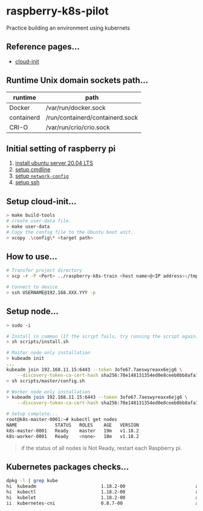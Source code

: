 # raspberry-k8s-pilot

Practice building an environment using kubernets

## Reference pages...

- [cloud-init](https://cloudinit.readthedocs.io/en/latest/topics/instancedata.html)

## Runtime Unix domain sockets path...

| runtime | path |
|---|---|
|Docker|/var/run/docker.sock|
|containerd |/run/containerd/containerd.sock|
|CRI-O |/var/run/crio/crio.sock|


## Initial setting of raspberry pi
1. [install ubuntu server 20.04 LTS](https://www.raspberrypi.org/software/)
2. [setup cmdline](doc/CMDLINE.md)
3. [setup ``network-config``](doc/NETWORK.md)
4. [setup ssh](doc/SSH.md)


## Setup cloud-init...

```bash
> make build-tools
# create user-data file.
> make user-data
# Copy the config file to the Ubuntu boot unit.
> xcopy .\config\* <target path>
```


## How to use...

```bash
# Transfer project directory
> scp -r -P <Port> ../raspberry-k8s-train <host name>@<IP address>:/tmp/src/

# Connect to device
> ssh USERNAME@192.168.XXX.YYY -p 
```

## Setup node...

```bash
> sudo -i

# Install in common (If the script fails, try running the script again)
> sh scripts/install.sh

# Master node only installation
> kubeadm init
...
kubeadm join 192.168.11.15:6443 --token 3ofe67.7aeswyreaxx6ejg6 \
    --discovery-token-ca-cert-hash sha256:78e148131354ed0e8ceeb0bb8afa1330e05c2003d88c24a02d904e13760a2800
> sh scripts/master/config.sh

# Worker node only installation
> kubeadm join 192.168.11.15:6443 --token 3ofe67.7aeswyreaxx6ejg6 \
    --discovery-token-ca-cert-hash sha256:78e148131354ed0e8ceeb0bb8afa1330e05c2003d88c24a02d904e13760a2800

# Setup complete...
root@k8s-master-0001:~# kubectl get nodes
NAME              STATUS   ROLES    AGE   VERSION
k8s-master-0001   Ready    master   19m   v1.18.2
k8s-worker-0001   Ready    <none>   18m   v1.18.2
```

> if the status of all nodes is Not Ready, restart each Raspberry pi.

## Kubernetes packages checks...

```bash
dpkg -l | grep kube
hi  kubeadm                        1.18.2-00                          arm64        Kubernetes Cluster Bootstrapping Tool
hi  kubectl                        1.18.2-00                          arm64        Kubernetes Command Line Tool
hi  kubelet                        1.18.2-00                          arm64        Kubernetes Node Agent
ii  kubernetes-cni                 0.8.7-00                           arm64        Kubernetes CNI
```

